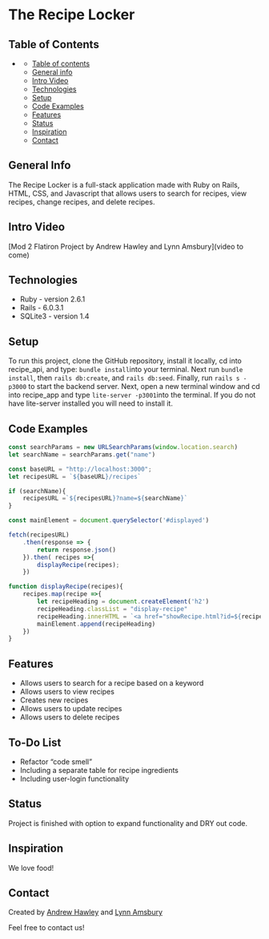 # The Recipe Locker

## Table of Contents

- [](#)
  - [Table of contents](#table-of-contents)
  - [General info](#general-info)
  - [Intro Video](#intro-video)
  - [Technologies](#technologies)
  - [Setup](#setup)
  - [Code Examples](#code-examples)
  - [Features](#features)
  - [Status](#status)
  - [Inspiration](#inspiration)
  - [Contact](#contact)

## General Info

The Recipe Locker is a full-stack application made with Ruby on Rails, HTML, CSS, and Javascript that allows users to search for recipes, view recipes, change recipes, and delete recipes.

## Intro Video

[Mod 2 Flatiron Project by Andrew Hawley and Lynn Amsbury](video to come)

## Technologies

* Ruby - version 2.6.1
* Rails - 6.0.3.1
* SQLite3 - version 1.4

## Setup

To run this project, clone the GitHub repository, install it locally, cd into recipe_api, and type:
```bundle install```into your terminal. Next run ```bundle install```, then ```rails db:create```, and ```rails db:seed```. Finally, run ```rails s -p3000``` to start the backend server.
Next, open a new terminal window and cd into recipe_app and type
```lite-server -p3001```into the terminal. If you do not have lite-server installed you will need to install it.

## Code Examples

```JavaScript
const searchParams = new URLSearchParams(window.location.search)
let searchName = searchParams.get("name")

const baseURL = "http://localhost:3000";
let recipesURL = `${baseURL}/recipes`

if (searchName){
    recipesURL =`${recipesURL}?name=${searchName}`
}

const mainElement = document.querySelector('#displayed')

fetch(recipesURL)
    .then(response => {
        return response.json()
    }).then( recipes =>{
        displayRecipe(recipes);
    })

function displayRecipe(recipes){
    recipes.map(recipe =>{
        let recipeHeading = document.createElement('h2')
        recipeHeading.classList = "display-recipe"
        recipeHeading.innerHTML = `<a href="showRecipe.html?id=${recipe.id}">${recipe.name}</a>`
        mainElement.append(recipeHeading)
    })
}
```

## Features

* Allows users to search for a recipe based on a keyword
* Allows users to view recipes
* Creates new recipes
* Allows users to update recipes
* Allows users to delete recipes

## To-Do List

* Refactor “code smell”
* Including a separate table for recipe ingredients
* Including user-login functionality

## Status

Project is finished with option to expand functionality and DRY out code.

## Inspiration

We love food!

## Contact

Created by [Andrew Hawley](https://www.linkedin.com/in/andrew-hawley-695299182/) and [Lynn Amsbury](https://www.linkedin.com/in/lynnamsbury/)

Feel free to contact us!